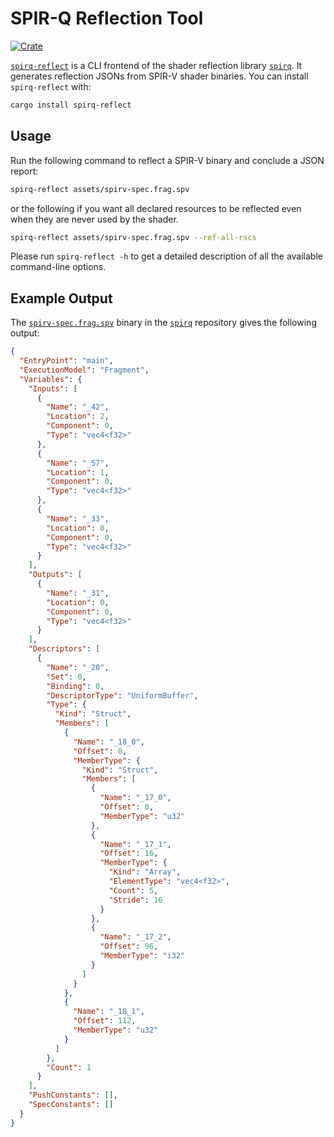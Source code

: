 # SPIR-Q Reflection Tool

[![Crate](https://img.shields.io/crates/v/spirq-reflect)](https://crates.io/crates/spirq-reflect)

[`spirq-reflect`](https://crates.io/crates/spirq-reflect) is a CLI frontend of the shader reflection library [`spirq`](https://github.com/PENGUINLIONG/spirq-rs). It generates reflection JSONs from SPIR-V shader binaries. You can install `spirq-reflect` with:

```bash
cargo install spirq-reflect
```

## Usage

Run the following command to reflect a SPIR-V binary and conclude a JSON report:

```bash
spirq-reflect assets/spirv-spec.frag.spv
```

or the following if you want all declared resources to be reflected even when they are never used by the shader.

```bash
spirq-reflect assets/spirv-spec.frag.spv --ref-all-rscs
```

Please run `spirq-reflect -h` to get a detailed description of all the available command-line options.

## Example Output

The [`spirv-spec.frag.spv`](https://github.com/PENGUINLIONG/spirq-rs/tree/master/assets/spirv-spec.frag) binary in the [`spirq`](https://github.com/PENGUINLIONG/spirq-rs) repository gives the following output:

```json
{
  "EntryPoint": "main",
  "ExecutionModel": "Fragment",
  "Variables": {
    "Inputs": [
      {
        "Name": "_42",
        "Location": 2,
        "Component": 0,
        "Type": "vec4<f32>"
      },
      {
        "Name": "_57",
        "Location": 1,
        "Component": 0,
        "Type": "vec4<f32>"
      },
      {
        "Name": "_33",
        "Location": 0,
        "Component": 0,
        "Type": "vec4<f32>"
      }
    ],
    "Outputs": [
      {
        "Name": "_31",
        "Location": 0,
        "Component": 0,
        "Type": "vec4<f32>"
      }
    ],
    "Descriptors": [
      {
        "Name": "_20",
        "Set": 0,
        "Binding": 0,
        "DescriptorType": "UniformBuffer",
        "Type": {
          "Kind": "Struct",
          "Members": [
            {
              "Name": "_18_0",
              "Offset": 0,
              "MemberType": {
                "Kind": "Struct",
                "Members": [
                  {
                    "Name": "_17_0",
                    "Offset": 0,
                    "MemberType": "u32"
                  },
                  {
                    "Name": "_17_1",
                    "Offset": 16,
                    "MemberType": {
                      "Kind": "Array",
                      "ElementType": "vec4<f32>",
                      "Count": 5,
                      "Stride": 16
                    }
                  },
                  {
                    "Name": "_17_2",
                    "Offset": 96,
                    "MemberType": "i32"
                  }
                ]
              }
            },
            {
              "Name": "_18_1",
              "Offset": 112,
              "MemberType": "u32"
            }
          ]
        },
        "Count": 1
      }
    ],
    "PushConstants": [],
    "SpecConstants": []
  }
}
```
